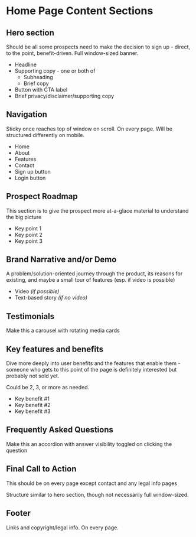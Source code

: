 # Home Page Content Sections

## Hero section

Should be all some prospects need to make the decision to sign up - direct, to the point, benefit-driven. Full window-sized banner.

- Headline
- Supporting copy - one or both of
    - Subheading
    - Brief copy
- Button with CTA label
- Brief privacy/disclaimer/supporting copy

## Navigation

Sticky once reaches top of window on scroll. On every page. Will be structured differently on mobile.

- Home
- About
- Features
- Contact
- Sign up button
- Login button

## Prospect Roadmap

This section is to give the prospect more at-a-glace material to understand the big picture

- Key point 1
- Key point 2
- Key point 3

## Brand Narrative and/or Demo

A problem/solution-oriented journey through the product, its reasons for existing, and maybe a small tour of features (esp. if video is possible)

- Video _(if possible)_
- Text-based story _(if no video)_

## Testimonials

Make this a carousel with rotating media cards

## Key features and benefits

Dive more deeply into user benefits and the features that enable them - someone who gets to this point of the page is definitely interested but probably not sold yet.

Could be 2, 3, or more as needed.

- Key benefit #1
- Key benefit #2
- Key benefit #3

## Frequently Asked Questions

Make this an accordion with answer visibility toggled on clicking the question

## Final Call to Action

This should be on every page except contact and any legal info pages

Structure similar to hero section, though not necessarily full window-sized.

## Footer

Links and copyright/legal info. On every page.
